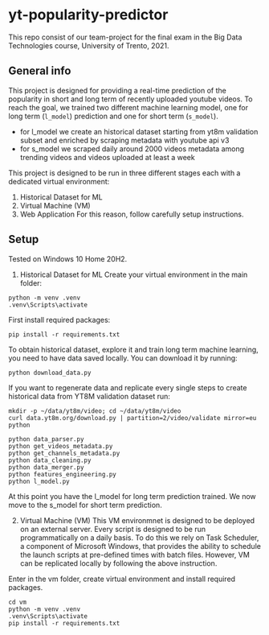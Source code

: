 # yt-popularity-predictor
This repo consist of our team-project for the final exam in the Big Data Technologies course, University of Trento, 2021.

## General info
This project is designed for providing a real-time prediction of the popularity in short and long term of recently uploaded youtube videos.
To reach the goal, we trained two different machine learning model, one for long term (`l_model`) prediction and one for short term (`s_model`).
- for l_model we create an historical dataset starting from yt8m validation subset and enriched by scraping metadata with youtube api v3 
- for s_model we scraped daily around 2000 videos metadata among trending videos and videos uploaded at least a week

This project is designed to be run in three different stages each with a dedicated virtual environment:
1) Historical Dataset for ML
2) Virtual Machine (VM)
3) Web Application
For this reason, follow carefully setup instructions. 

## Setup
Tested on Windows 10 Home 20H2.
1) Historical Dataset for ML
Create your virtual environment in the main folder:
```
python -m venv .venv
.venv\Scripts\activate
```
First install required packages: 
```
pip install -r requirements.txt
```
To obtain historical dataset, explore it and train long term machine learning, you need to have data saved locally. You can download it by running:
```
python download_data.py
```
If you want to regenerate data and replicate every single steps to create historical data from YT8M validation dataset run:
```
mkdir -p ~/data/yt8m/video; cd ~/data/yt8m/video
curl data.yt8m.org/download.py | partition=2/video/validate mirror=eu python

python data_parser.py
python get_videos_metadata.py
python get_channels_metadata.py
python data_cleaning.py
python data_merger.py
python features_engineering.py
python l_model.py
```
At this point you have the l_model for long term prediction trained. 
We now move to the s_model for short term prediction.

2) Virtual Machine (VM)
This VM environmnet is designed to be deployed on an external server. Every script is designed to be run programmatically on a daily basis. 
To do this we rely on Task Scheduler, a component of Microsoft Windows, that provides the ability to schedule the launch scripts at pre-defined times with batch files.
However, VM can be replicated locally by following the above instruction.

Enter in the vm folder, create virtual environment and install required packages.
```
cd vm
python -m venv .venv
.venv\Scripts\activate
pip install -r requirements.txt
```

